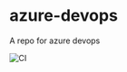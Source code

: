 # azure-devops
A repo for azure devops

![CI](https://github.com/YassineSIDKI/azure-devops/workflows/CI/badge.svg)

